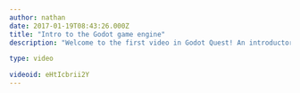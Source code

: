 ```yaml
---
author: nathan
date: 2017-01-19T08:43:26.000Z
title: "Intro to the Godot game engine"
description: "Welcome to the first video in Godot Quest! An introductory series for intermediate designers and professionals looking to create games with the open source game engine Godot."

type: video

videoid: eHtIcbrii2Y
---
```


